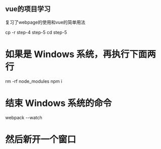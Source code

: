 ## vue的项目学习

复习了webpage的使用和vue的简单用法


cp -r step-4 step-5
cd step-5
# 如果是 Windows 系统，再执行下面两行
rm -rf node_modules
npm i
# 结束 Windows 系统的命令
webpack --watch
# 然后新开一个窗口